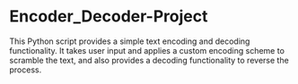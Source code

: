 # Encoder_Decoder-Project
This Python script provides a simple text encoding and decoding functionality. It takes user input and applies a custom encoding scheme to scramble the text, and also provides a decoding functionality to reverse the process.
